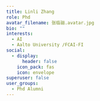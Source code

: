 ```yaml
---
title: Linli Zhang
role: Phd
avatar_filename: 张临骊.avatar.jpg
bio: ""
interests:
  - AI
  - Aalto University /FCAI-FI
social:
  - display:
      header: false
    icon_pack: fas
    icon: envelope
superuser: false
user_groups:
  - Phd Alumni
---
```

